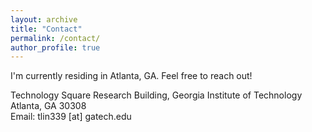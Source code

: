```yaml
---
layout: archive
title: "Contact"
permalink: /contact/
author_profile: true
---
```


I'm currently residing in Atlanta, GA. Feel free to reach out!

Technology Square Research Building, Georgia Institute of Technology<br>
Atlanta, GA 30308<br>
Email: tlin339 [at] gatech.edu
